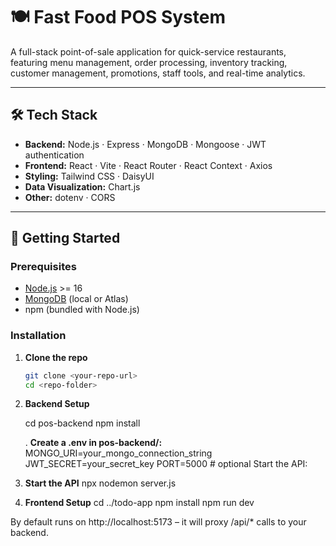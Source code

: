 # 🍽️ Fast Food POS System

A full-stack point-of-sale application for quick-service restaurants, featuring menu management, order processing, inventory tracking, customer management, promotions, staff tools, and real-time analytics.

---

## 🛠️ Tech Stack

- **Backend:** Node.js · Express · MongoDB · Mongoose · JWT authentication  
- **Frontend:** React · Vite · React Router · React Context · Axios  
- **Styling:** Tailwind CSS · DaisyUI  
- **Data Visualization:** Chart.js  
- **Other:** dotenv · CORS

---

## 🚀 Getting Started

### Prerequisites

- [Node.js](https://nodejs.org/) >= 16  
- [MongoDB](https://www.mongodb.com/) (local or Atlas)  
- npm (bundled with Node.js)

### Installation

1. **Clone the repo**  
   ```bash
   git clone <your-repo-url>
   cd <repo-folder>

2. **Backend Setup**

   cd pos-backend
   npm install
   
   .  **Create a .env in pos-backend/:**
      MONGO_URI=your_mongo_connection_string
      JWT_SECRET=your_secret_key
      PORT=5000        # optional
      Start the API:

3. **Start the API**
npx nodemon server.js

4. **Frontend Setup**
   cd ../todo-app
   npm install 
   npm run dev

By default runs on http://localhost:5173 – it will proxy /api/* calls to your backend.